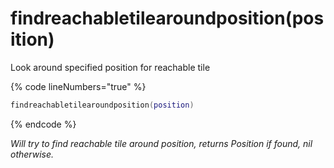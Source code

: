 # findreachabletilearoundposition(position)

Look around specified position for reachable tile

{% code lineNumbers="true" %}
```lua
findreachabletilearoundposition(position)
```

{% endcode %}

_Will try to find reachable tile around position, returns Position if found, nil otherwise._